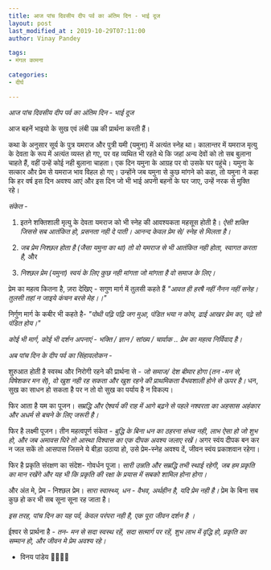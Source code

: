 ```yaml
---
title: आज पांच दिवसीय दीप पर्व का अंतिम दिन - भाई दूज
layout: post
last_modified_at : 2019-10-29T07:11:00
author: Vinay Pandey

tags:
- मंगल कामना

categories:
- दीर्घ

---
```


*आज पांच दिवसीय दीप पर्व का अंतिम दिन - भाई दूज*

आज बहनें भाइयो के सुख एवं लंबी उम्र की प्रार्थना करती हैं।

कथा के अनुसार सूर्य के पुत्र यमराज और पुत्री यमी (यमुना) में अत्यंत स्नेह था। कालान्तर में यमराज मृत्यु के देवता के रूप में अत्यंत व्यस्त हो गए, पर वह व्यथित भी रहते थे कि जहां अन्य देवों को तो सब बुलाना चाहते हैं, वहीं उन्हें कोई नही बुलाना चाहता। एक दिन यमुना के आग्रह पर वो उसके घर पहुंचे। यमुना के सत्कार और प्रेम से यमराज भाव विहल हो गए। उन्होंने जब यमुना से कुछ मांगने को कहा, तो यमुना ने कहा कि हर वर्ष इस दिन अवश्य आएं और इस दिन जो भी भाई अपनी बहनों के घर जाए, उन्हें नरक से मुक्ति रहे। 

*संकेत*  - 
1. इतने शक्तिशाली मृत्यु के देवता यमराज को भी स्नेह की आवश्यकता महसूस होती है। *ऐसी शक्ति जिससे सब आतंकित हो, प्रसनता नही दे पाती। आनन्द केवल प्रेम से/ स्नेह से मिलता है।*
 
2. *जब प्रेम निश्छल होता है (जैसा यमुना का था) तो वो यमराज से भी आतंकित नही होता, स्वागत करता है,* और

3. *निश्छल प्रेम (यमुना) स्वयं के लिए कुछ नही मांगता जो मांगता है वो समाज के लिए।*

प्रेम का महत्व कितना है, ज़रा देखिए -
सगुण मार्ग में तुलसी कहते हैं
_"आवत ही हरषै नहीं नैनन नहीं सनेह।_
_तुलसी तहां न जाइये कंचन बरसे मेह।।"_

निर्गुण मार्ग के कबीर भी कहते है-
_"पोथी पढ़ि पढ़ि जग मुआ, पंडित भया न कोय,_ 
_ढाई आखर प्रेम का, पढ़े सो पंडित होय।"_

*कोई भी मार्ग, कोई भी दर्शन अपनाएं - भक्ति / ज्ञान / सांख्य / चार्वाक  .. प्रेम का महत्व निर्विवाद है।*

_*अब पांच दिन के दीप पर्व का सिंहावलोकन -*_

शुरुआत होती है स्वस्थ और निरोगी रहने की प्रार्थना से - *जो समाज/ देश बीमार होगा (तन -मन से, विषेशकर मन से), वो खुश नही रह सकता और खुश रहने की प्राथमिकता वैभवशाली होने से ऊपर है।* धन, सुख का साधन हो सकता है पर न तो वो सुख का पर्याय है न विकल्प।

फिर आता है यम का पूजन। *सम्रद्धि और ऐश्वर्य की राह में आगे बढ़ने से पहले नश्वरता का अहसास अहंकार और अधर्म  से बचने के लिए जरूरी है।*

फिर है लक्ष्मी पूजन। तीन महत्वपूर्ण संकेत - *बुद्धि के बिना धन का ठहरना संभव नही, लाभ ऐसा हो जो शुभ हो, और जब अमावस घिरे तो आस्था विश्वास का एक दीपक अवश्य जलाए रखें।* अगर स्वंय दीपक बन कर न जल सकें तो आसपास जिसने ये बीड़ा उठाया हो, उसे प्रेम-स्नेह अवश्य दें, जीवन स्वंय प्रकाशवान रहेगा।

फिर है प्रकृति संरक्षण का संदेश- गोवर्धन पूजा। *सारी उन्नति और सम्रद्धि तभी स्थाई रहेगी,  जब हम प्रकृति का मान रखेंगे और यह भी कि प्रकृति की रक्षा के प्रयास में सबको शामिल होना होगा।* 

और अंत मे, प्रेम - निश्छल प्रेम। *सारा स्वास्थ्य, धन - वैभव, अर्थहीन है, यदि प्रेम नही है।* प्रेम के बिना सब कुछ हो कर भी सब सूना सूना रह जाता है।

*इस तरह, पांच दिन का यह पर्व, केवल परंपरा नही है, एक पूरा जीवन दर्शन है ।*

ईश्वर से प्रार्थना है -
*तन- मन से सदा स्वस्थ रहें,* 
*सदा सत्मार्ग पर रहें,* 
*शुभ लाभ में वृद्धि हो,*
*प्रकृति का सम्मान हो,* 
*और जीवन मे प्रेम अवश्य रहे।* 

- विनय पांडेय
🙏🌷🌷🙏
